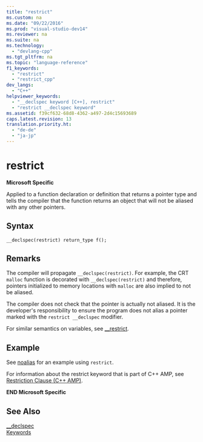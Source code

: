 ```yaml
---
title: "restrict"
ms.custom: na
ms.date: "09/22/2016"
ms.prod: "visual-studio-dev14"
ms.reviewer: na
ms.suite: na
ms.technology: 
  - "devlang-cpp"
ms.tgt_pltfrm: na
ms.topic: "language-reference"
f1_keywords: 
  - "restrict"
  - "restrict_cpp"
dev_langs: 
  - "C++"
helpviewer_keywords: 
  - "__declspec keyword [C++], restrict"
  - "restrict __declspec keyword"
ms.assetid: f39cf632-68d8-4362-a497-2d4c15693689
caps.latest.revision: 13
translation.priority.ht: 
  - "de-de"
  - "ja-jp"
---
```

# restrict
**Microsoft Specific**  
  
 Applied to a function declaration or definition that returns a pointer type and tells the compiler that the function returns an object that will not be aliased with any other pointers.  
  
## Syntax  
  
```  
__declspec(restrict) return_type f();  
```  
  
## Remarks  
 The compiler will propagate `__declspec(restrict)`. For example, the CRT `malloc` function is decorated with `__declspec(restrict)` and therefore, pointers initialized to memory locations with `malloc` are also implied to not be aliased.  
  
 The compiler does not check that the pointer is actually not aliased. It is the developer's responsibility to ensure the program does not alias a pointer marked with the `restrict __declspec` modifier.  
  
 For similar semantics on variables, see [__restrict](../vs140/__restrict.md).  
  
## Example  
 See [noalias](../vs140/noalias.md) for an example using `restrict`.  
  
 For information about the restrict keyword that is part of C++ AMP, see [Restriction Clause (C++ AMP)](../vs140/restrict--c---amp-.md).  
  
 **END Microsoft Specific**  
  
## See Also  
 [__declspec](../vs140/__declspec.md)   
 [Keywords](../vs140/keywords--c---.md)